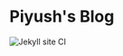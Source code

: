 # Piyush's Blog
![Jekyll site CI](https://github.com/piymis/piymis.github.io/workflows/Jekyll%20site%20CI/badge.svg?branch=master)
